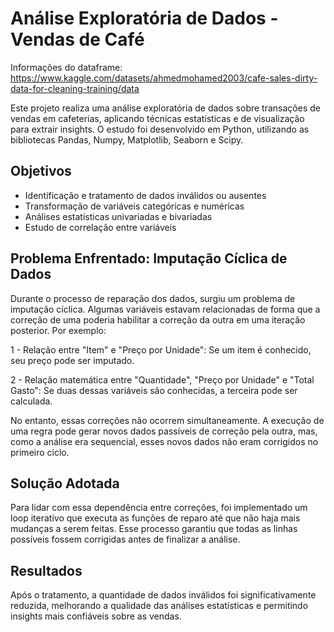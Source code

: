 


# Análise Exploratória de Dados - Vendas de Café
Informações do dataframe: https://www.kaggle.com/datasets/ahmedmohamed2003/cafe-sales-dirty-data-for-cleaning-training/data

Este projeto realiza uma análise exploratória de dados sobre transações de vendas em cafeterias, aplicando técnicas estatísticas e de visualização para extrair insights. O estudo foi desenvolvido em Python, utilizando as bibliotecas Pandas, Numpy, Matplotlib, Seaborn e Scipy.

## Objetivos
- Identificação e tratamento de dados inválidos ou ausentes
- Transformação de variáveis categóricas e numéricas
- Análises estatísticas univariadas e bivariadas
- Estudo de correlação entre variáveis

## Problema Enfrentado: Imputação Cíclica de Dados
Durante o processo de reparação dos dados, surgiu um problema de imputação cíclica. Algumas variáveis estavam relacionadas de forma que a correção de uma poderia habilitar a correção da outra em uma iteração posterior. Por exemplo:

1 - Relação entre "Item" e "Preço por Unidade": Se um item é conhecido, seu preço pode ser imputado.

2 - Relação matemática entre "Quantidade", "Preço por Unidade" e "Total Gasto": Se duas dessas variáveis são conhecidas, a terceira pode ser calculada.

No entanto, essas correções não ocorrem simultaneamente. A execução de uma regra pode gerar novos dados passíveis de correção pela outra, mas, como a análise era sequencial, esses novos dados não eram corrigidos no primeiro ciclo.

## Solução Adotada
Para lidar com essa dependência entre correções, foi implementado um loop iterativo que executa as funções de reparo até que não haja mais mudanças a serem feitas. Esse processo garantiu que todas as linhas possíveis fossem corrigidas antes de finalizar a análise.

## Resultados
Após o tratamento, a quantidade de dados inválidos foi significativamente reduzida, melhorando a qualidade das análises estatísticas e permitindo insights mais confiáveis sobre as vendas.
